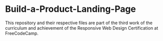 # Build-a-Product-Landing-Page
This repository and their respective files are part of the third work of the curriculum and achievement of the Responsive Web Design Certification at FreeCodeCamp.
